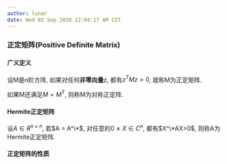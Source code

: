 ```yaml
---
author: lunar
date: Wed 02 Sep 2020 12:04:17 AM CST
---
```


### 正定矩阵(Positive Definite Matrix)

#### 广义定义

设M是n阶方阵, 如果对任何**非零向量**z, 都有$z^TMz > 0$, 就称M为正定矩阵.

如果M还满足$M = M^T$, 则称M为对称正定阵.

#### Hermite正定矩阵

设$A\in R^{n\times n}$, 若$A = A^\*$, 对任意的$0\ne X\in C^n$, 都有$X^\*AX>0$, 则称A为Hermite正定矩阵.

#### 正定矩阵的性质
